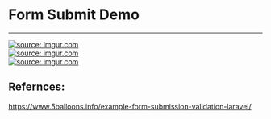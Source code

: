 # Form Submit Demo
--------------------

<a href="https://imgur.com/ZBXa2gj"><img src="https://i.imgur.com/ZBXa2gj.png" title="source: imgur.com" /></a><br/>
<a href="https://imgur.com/1BIRKU1"><img src="https://i.imgur.com/1BIRKU1.png" title="source: imgur.com" /></a><br/>
<a href="https://imgur.com/ViqOlal"><img src="https://i.imgur.com/ViqOlal.png" title="source: imgur.com" /></a><br/>

Refernces:
-----------
https://www.5balloons.info/example-form-submission-validation-laravel/
